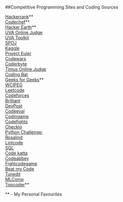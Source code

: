 ##Competitive Programming Sites and Coding Sources

[Hackerrank](http://www.hackerrank.com)**               
[Codechef](http://www.codechef.com)**                    
[Hacker Earth](http://www.hackerearth.com)**                         
[UVA Online Judge](https://uva.onlinejudge.org/)                         
[UVA Toolkit](http://uvatoolkit.com)                         
[SPOJ](http://www.spoj.com)                         
[Kaggle](http://www.kaggle.com)                         
[Project Euler](https://projecteuler.net/)                         
[Codewars](http://www.codewars.com/)                         
[Coderbyte](http://coderbyte.com/)                         
[Timus Online Judge](http://acm.timus.ru/)                         
[Coding Bat](http://codingbat.com/)                         
[Geeks for Geeks](http://geeksforgeeks.org)**                         
[WCIPEG](http://wcipeg.com)                         
[Leetcode](https://leetcode.com/)                         
[Codeforces](http://codeforces.com)                         
[Brilliant](http://brilliant.org/)                         
[DevPost](http://devpost.com/)                         
[Codeeval](https://www.codeeval.com/)                         
[Codingame](https://www.codingame.com/)                         
[Codefights](https://codefights.com/)                         
[Checkio](http://www.checkio.org/)                         
[Python Challenge:](http://www.pythonchallenge.com/)                         
[Rosalind](http://rosalind.info/problems/locations/)                         
[Lintcode](http://www.lintcode.com/en/)                         
[SQL](http://sql-ex.ru/)                         
[Code katta](http://codekata.com/)                         
[Codeabbey](http://www.codeabbey.com/)                         
[Fightcodegame](http://fightcodegame.com/)                         
[Beat my Code](http://www.beatmycode.com/)                         
[Tunedit](http://tunedit.org/)                         
[MLComp](http://mlcomp.org/programs)                         
[Topcoder](http://www.topcoder.com)**                             

** - My Personal Favourites
